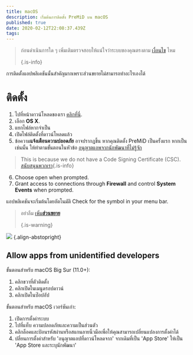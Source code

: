 ```yaml
---
title: macOS
description: เริ่มต้นการติดตั้ง PreMiD บน macOS
published: true
date: 2020-02-12T22:08:37.439Z
tags:
---
```


> ก่อนดำเนินการใด ๆ เพิ่มเติมตรวจสอบให้แน่ใจว่าระบบของคุณตรงตาม [เงื่อนไข](/install/requirements) ไหม 
> 
> {.is-info}

การติดตั้งแอปพลิเคชันนั้นสำคัญมากเพราะส่วนขยายไม่สามารถทำอะไรเองได้

# ติดตั้ง
1. ไปที่หน้าดาวน์โหลดของเรา [คลิกที่นี่](https://premid.app/downloads).
2. เลือก **OS X**.
3. แยกไฟล์หากจำเป็น
4. เปิดไฟล์ติดตั้งที่ดาวน์โหลดแล้ว
5. ข้อความ**แจ้งเตือนความปลอดภัย** อาจปรากฏขึ้น หากคุณติดตั้ง PreMiD เป็นครั้งแรก หากเป็นเช่นนั้น ให้ทำตามขั้นตอนในหัวข้อ [อนุญาตแอพจากนักพัฒนาที่ไม่รู้จัก](https://docs.premid.app/install/macos#allow-apps-from-unidentified-developers)
> This is because we do not have a Code Signing Certificate (CSC). [สนับสนุนพวกเรา](https://www.patreon.com/Timeraa){.is-info}
6. Choose open when prompted.
7. Grant access to connections through **Firewall** and control **System Events** when prompted.

แอปพลิเคชันจะเริ่มต้นโดยอัตโนมัติ Check for the symbol in your menu bar.

> อย่าลืม [เพิ่ม**ส่วนขยาย**](/install) 
> 
> {.is-warning}

![](https://img.icons8.com/color/2x/mac-logo.png) {.align-abstopright}

## Allow apps from unidentified developers
ขั้นตอนสำหรับ macOS Big Sur (11.0+):
1. คลิกขวาที่ตัวติดตั้ง
2. คลิกเปิดในเมนูดรอปดาวน์
3. คลิกเปิดในป๊อปอัป

ขั้นตอนสำหรับ macOS เวอร์ชันเก่า:
1. เปิดการตั้งค่าระบบ
2. ไปที่แท็บ ความปลอดภัยและความเป็นส่วนตัว
3. คลิกล็อคและป้อนรหัสผ่านหรือสแกนลายนิ้วมือเพื่อให้คุณสามารถเปลี่ยนแปลงการตั้งค่าได้
4. ปลี่ยนการตั้งค่าสำหรับ 'อนุญาตแอปที่ดาวน์โหลดจาก' จากเดิมที่เป็น 'App Store' ให้เป็น 'App Store และระบุนักพัฒนา'